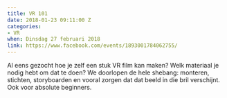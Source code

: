 ```yaml
---
title: VR 101
date: 2018-01-23 09:11:00 Z
categories:
- VR
when: Dinsdag 27 februari 2018
link: https://www.facebook.com/events/1893001784062755/
---
```


Al eens gezocht hoe je zelf een stuk VR film kan maken? Welk materiaal je nodig hebt om dat te doen?
We doorlopen de hele shebang: monteren, stichten, storyboarden en vooral zorgen dat dat beeld in die bril verschijnt. Ook voor absolute beginners.
